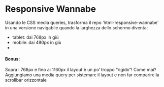 Responsive Wannabe
===
Usando le CSS media queries, trasforma il repo ‘html-responsive-wannabe’ in una versione navigabile quando la larghezza dello schermo diventa:

- tablet: dai 768px in giù
- mobile: dai 480px in giù
- 
#### Bonus:
 Sopra i 768px e fino ai 1160px il layout è un po’ troppo “rigido”! Come mai? Aggiungiamo una media query per sistemare il layout e non far comparire la scrollbar orizzontale
